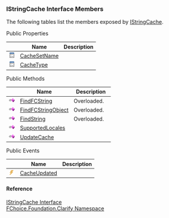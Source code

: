 ﻿### IStringCache Interface Members

The following tables list the members exposed by [IStringCache](fcSDK~FChoice.Foundation.Clarify.IStringCache.md).

Public Properties

|   | Name | Description |
| --- | --- | --- |
| ![ Property](dotnetimages/Property.png) | [CacheSetName](fcSDK~FChoice.Foundation.Clarify.IStringCache~CacheSetName.md) |   |
| ![ Property](dotnetimages/Property.png) | [CacheType](fcSDK~FChoice.Foundation.Clarify.IStringCache~CacheType.md) |   |



Public Methods

|   | Name | Description |
| --- | --- | --- |
| ![ Method](dotnetimages/Method.png) | [FindFCString](fcSDK~FChoice.Foundation.Clarify.IStringCache~FindFCString.md) | Overloaded.    |
| ![ Method](dotnetimages/Method.png) | [FindFCStringObject](fcSDK~FChoice.Foundation.Clarify.IStringCache~FindFCStringObject.md) | Overloaded.    |
| ![ Method](dotnetimages/Method.png) | [FindString](fcSDK~FChoice.Foundation.Clarify.IStringCache~FindString.md) | Overloaded.    |
| ![ Method](dotnetimages/Method.png) | [SupportedLocales](fcSDK~FChoice.Foundation.Clarify.IStringCache~SupportedLocales.md) |   |
| ![ Method](dotnetimages/Method.png) | [UpdateCache](fcSDK~FChoice.Foundation.Clarify.IStringCache~UpdateCache.md) |   |



Public Events

|   | Name | Description |
| --- | --- | --- |
| ![ Event](dotnetimages/Event.png) | [CacheUpdated](fcSDK~FChoice.Foundation.Clarify.IStringCache~CacheUpdated_EV.md) |   |





#### Reference

[IStringCache Interface](fcSDK~FChoice.Foundation.Clarify.IStringCache.md)  
[FChoice.Foundation.Clarify Namespace](fcSDK~FChoice.Foundation.Clarify_namespace.md)